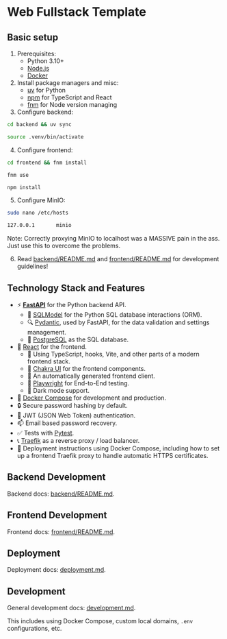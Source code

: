 # Web Fullstack Template

## Basic setup

1. Prerequisites:
    - Python 3.10+
    - [Node.js](https://docs.npmjs.com/downloading-and-installing-node-js-and-npm)
    - [Docker](https://docs.docker.com/engine/install/)
2. Install package managers and misc:
    - [uv](https://docs.astral.sh/uv/getting-started/installation/) for Python
    - [npm](https://docs.npmjs.com/downloading-and-installing-node-js-and-npm) for TypeScript and React
    - [fnm](https://github.com/Schniz/fnm#installation) for Node version managing
3. Configure backend:

```bash
cd backend && uv sync
```

```bash
source .venv/bin/activate
```

4. Configure frontend:

```bash
cd frontend && fnm install
```

```bash
fnm use
```

```bash
npm install
```

5. Configure MinIO:

```bash
sudo nano /etc/hosts
```

```txt
127.0.0.1       minio
```

Note: Correctly proxying MinIO to localhost was a MASSIVE pain in the ass. Just use this to overcome the problems.

6. Read [backend/README.md](./backend/README.md) and [frontend/README.md](./frontend/README.md) for development guidelines!

## Technology Stack and Features

- ⚡ [**FastAPI**](https://fastapi.tiangolo.com) for the Python backend API.
    - 🧰 [SQLModel](https://sqlmodel.tiangolo.com) for the Python SQL database interactions (ORM).
    - 🔍 [Pydantic](https://docs.pydantic.dev), used by FastAPI, for the data validation and settings management.
    - 💾 [PostgreSQL](https://www.postgresql.org) as the SQL database.
- 🚀 [React](https://react.dev) for the frontend.
    - 💃 Using TypeScript, hooks, Vite, and other parts of a modern frontend stack.
    - 🎨 [Chakra UI](https://chakra-ui.com) for the frontend components.
    - 🤖 An automatically generated frontend client.
    - 🧪 [Playwright](https://playwright.dev) for End-to-End testing.
    - 🦇 Dark mode support.
- 🐋 [Docker Compose](https://www.docker.com) for development and production.
- 🔒 Secure password hashing by default.
- 🔑 JWT (JSON Web Token) authentication.
- 📫 Email based password recovery.
- ✅ Tests with [Pytest](https://pytest.org).
- 📞 [Traefik](https://traefik.io) as a reverse proxy / load balancer.
- 🚢 Deployment instructions using Docker Compose, including how to set up a frontend Traefik proxy to handle automatic HTTPS certificates.

## Backend Development

Backend docs: [backend/README.md](./backend/README.md).

## Frontend Development

Frontend docs: [frontend/README.md](./frontend/README.md).

## Deployment

Deployment docs: [deployment.md](./deployment.md).

## Development

General development docs: [development.md](./development.md).

This includes using Docker Compose, custom local domains, `.env` configurations, etc.
